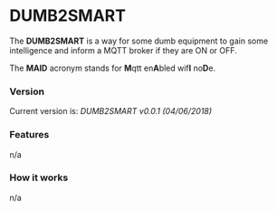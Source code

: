 # DUMB2SMART

The **DUMB2SMART** is a way for some dumb equipment to gain some intelligence and inform a MQTT broker if they are ON or OFF.

The **MAID** acronym stands for **M**qtt en**A**bled wif**I** no**D**e.

### Version
Current version is: _DUMB2SMART v0.0.1 (04/06/2018)_

### Features
n/a

### How it works
n/a
